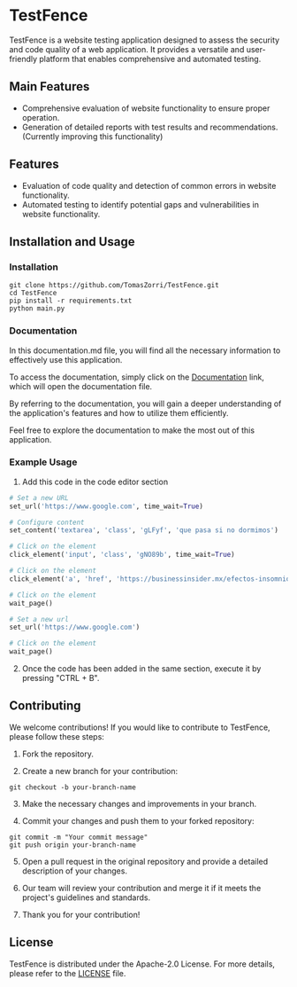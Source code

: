 # TestFence

TestFence is a website testing application designed to assess the security and code quality of a web application. It provides a versatile and user-friendly platform that enables comprehensive and automated testing.



## Main Features
* Comprehensive evaluation of website functionality to ensure proper operation.
* Generation of detailed reports with test results and recommendations. (Currently improving this functionality)


## Features
* Evaluation of code quality and detection of common errors in website functionality.
* Automated testing to identify potential gaps and vulnerabilities in website functionality.



## Installation and Usage

### Installation

```
git clone https://github.com/TomasZorri/TestFence.git
cd TestFence
pip install -r requirements.txt
python main.py
```


### Documentation

In this documentation.md file, you will find all the necessary information to effectively use this application.

To access the documentation, simply click on the [Documentation](Documentation) link, which will open the documentation file.

By referring to the documentation, you will gain a deeper understanding of the application's features and how to utilize them efficiently.

Feel free to explore the documentation to make the most out of this application.


### Example Usage
1. Add this code in the code editor section

```python
# Set a new URL
set_url('https://www.google.com', time_wait=True)

# Configure content
set_content('textarea', 'class', 'gLFyf', 'que pasa si no dormimos')

# Click on the element
click_element('input', 'class', 'gNO89b', time_wait=True)

# Click on the element
click_element('a', 'href', 'https://businessinsider.mx/efectos-insomnio-que-pasa-si-dejas-de-dormir/', tag_navigation=True)

# Click on the element
wait_page()

# Set a new url
set_url('https://www.google.com')

# Click on the element
wait_page()
```

2. Once the code has been added in the same section, execute it by pressing "CTRL + B".



## Contributing

We welcome contributions! If you would like to contribute to TestFence, please follow these steps:

1. Fork the repository.

2. Create a new branch for your contribution:

```
git checkout -b your-branch-name
```
3. Make the necessary changes and improvements in your branch.

4. Commit your changes and push them to your forked repository:

```
git commit -m "Your commit message"
git push origin your-branch-name
```
5. Open a pull request in the original repository and provide a detailed description of your changes.

6. Our team will review your contribution and merge it if it meets the project's guidelines and standards.

7. Thank you for your contribution!



## License

TestFence is distributed under the Apache-2.0 License. For more details, please refer to the [LICENSE](LICENSE) file.
